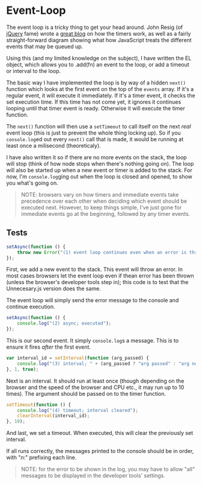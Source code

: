 # Event-Loop
The event loop is a tricky thing to get your head around. 
John Resig (of [jQuery](http://jquery.com/) fame) wrote a 
[great blog](http://ejohn.org/blog/how-javascript-timers-work/) 
on how the timers work, as well as a fairly straight-forward diagram showing what how 
JavaScript treats the different events that may be queued up.

Using this (and my limited knowledge on the subject), I have written the EL object, which 
allows you to .add(fn) an event to the loop, or add a timeout or interval to the loop.

The basic way I have implemented the loop is by way of a hidden `next()` function 
which looks at the first event on the top of the `events` array. If it's a regular 
event, it will execute it immediately. If it's a timer event, it checks the set execution time. 
If this time has not come yet, it ignores it continues looping until that timer event is ready. 
Otherwise it will execute the timer function.

The `next()` function will then use a `setTimeout` to call itself on the 
next _real_ event loop (this is just to prevent the whole thing locking up). So if you 
`console.log`ed out every `next()` call that is made, it would be 
running at least once a milisecond (theoreticaly).

I have also written it so if there are no more events on the stack, the loop will stop (think 
of how node stops when there's nothing going on). The loop will also be started up when a new 
event or timer is added to the stack. For now, I'm `console.log`ging out when the 
loop is closed and opened, to show you what's going on.

> NOTE: browsers vary on how timers and immediate events take precedence over each other when 
> deciding which event should be executed next. However, to keep things simple, I've just gone 
> for immediate events go at the beginning, followed by any timer events.


## Tests

```js
setAsync(function () {
	throw new Error("(1) event loop continues even when an error is thrown");
});
```
First, we add a new event to the stack. This event will throw an error. In most cases browsers 
let the event loop even if thean error has been thrown (unless the browser's developer tools 
step in); this code is to test that the Unnecesary.js version does the same.

The event loop will simply send the error message to the console and continue execution.

```js
setAsync(function () {
	console.log("(2) async; executed");
});
```
This is our second event. It simply `console.log`s a message. This is to ensure it fires 
_after_ the first event.

```js
var interval_id = setInterval(function (arg_passed) {
	console.log("(3) interval; " + (arg_passed ? "arg passed" : "arg not passed"));
}, 1, true);
```
Next is an interval. It should run at least once (though depending on the browser and the speed 
of the browser and CPU etc., it may run up to 10 times). The argument should be passed on to the 
timer function.

```js
setTimeout(function () {
	console.log("(4) timeout; interval cleared");
	clearInterval(interval_id);
}, 10);
```
And last, we set a timeout. When executed, this will clear the previously set interval.

If all runs correctly, the messages printed to the console should be in order, with "_n_:" 
prefixing each line.

> NOTE: for the error to be shown in the log, you may have to allow "all" messages to be 
> displayed in the developer tools' settings.


